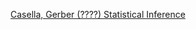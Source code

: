 [Casella, Gerber (????) Statistical Inference](http://library.lol/main/CF1A212F61C9D79ED2BAB3BF24E02869)
